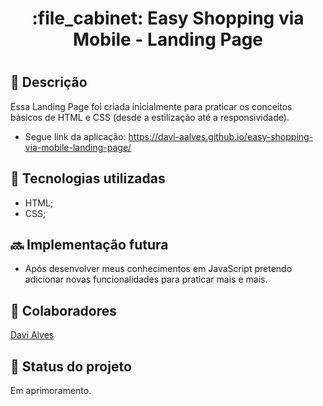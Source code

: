 <h1 align="center">:file_cabinet: Easy Shopping via Mobile - Landing Page <h1>

## :memo: Descrição
Essa Landing Page foi criada inicialmente para praticar os conceitos básicos de HTML e CSS (desde a estilização até a responsividade).

* Segue link da aplicação: https://davi-aalves.github.io/easy-shopping-via-mobile-landing-page/

## :wrench: Tecnologias utilizadas
* HTML;
* CSS;

## :soon: Implementação futura
* Após desenvolver meus conhecimentos em JavaScript pretendo adicionar novas funcionalidades para praticar mais e mais.

## :handshake: Colaboradores
<a href="https://github.com/davi-aalves">Davi Alves</a>

## :dart: Status do projeto
Em aprimoramento.
